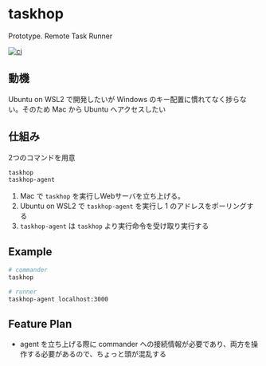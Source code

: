 # taskhop
Prototype. Remote Task Runner

[![ci](https://github.com/enuesaa/taskhop/actions/workflows/ci.yaml/badge.svg)](https://github.com/enuesaa/taskhop/actions/workflows/ci.yml)

## 動機
Ubuntu on WSL2 で開発したいが Windows のキー配置に慣れてなく捗らない。そのため Mac から Ubuntu へアクセスしたい

## 仕組み
2つのコマンドを用意

```bash
taskhop
taskhop-agent
```

1. Mac で `taskhop` を実行しWebサーバを立ち上げる。
2. Ubuntu on WSL2 で `taskhop-agent` を実行し 1 のアドレスをポーリングする
3. `taskhop-agent` は `taskhop` より実行命令を受け取り実行する

## Example
```bash
# commander
taskhop

# runner
taskhop-agent localhost:3000
```

## Feature Plan
- agent を立ち上げる際に commander への接続情報が必要であり、両方を操作する必要があるので、ちょっと頭が混乱する
